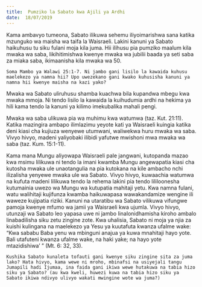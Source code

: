 ```yaml
---
title:  Pumziko la Sabato kwa Ajili ya Ardhi
date:  18/07/2019
---
```


Kama ambavyo tumeona, Sabato ilikuwa sehemu iliyoimarishwa sana katika mzunguko wa maisha wa taifa la Waisraeli. Lakini kanuni ya Sabato haikuhusu tu siku fulani moja kila juma. Hii ilihusu pia pumziko maalum kila mwaka wa saba, likihitimishwa kwenye mwaka wa jubilii baada ya seti saba za miaka saba, ikimaanisha kila mwaka wa 50.

`Soma Mambo ya Walawi 25:1-7. Ni jambo gani lisilo la kawaida kuhusu maelekezo ya namna hii? Upo uwezekano gani kwako kuhusisha kanuni ya namna hii kwenye maisha na kazi yako?`

Mwaka wa Sabato uliruhusu shamba kuachwa bila kupandwa mbegu kwa mwaka mmoja. Ni tendo lisilo la kawaida la kuihudumia ardhi na hekima ya hili kama tendo la kanuni ya kilimo imekubalika mahali pengi.

Mwaka wa saba ulikuwa pia wa muhimu kwa watumwa (taz. Kut. 21:11). Katika mazingira ambapo ilimlazimu yeyote kati ya Waisraeli kuingia katika deni kiasi cha kujiuza wenyewe utumwani, waliwekwa huru mwaka wa saba. Vivyo hivyo, madeni yaliyobaki ilibidi yafutwe mwishoni mwa mwaka wa saba (taz. Kum. 15:1-11).

Kama mana Mungu aliyowapa Waisraeli pale jangwani, kutopanda mazao kwa msimu lilikuwa ni tendo la imani kwamba Mungu angewapatia kiasi cha kutosha mwaka ule unaotangulia na pia kutokana na kile ambacho nchi ilizalisha yenyewe mwaka ule wa Sabato. Vivyo hivyo, kuwaachia watumwa na kufuta madeni lilikuwa tendo la rehema lakini pia tendo lililoonesha kutumainia uwezo wa Mungu wa kutupatia mahitaji yetu. Kwa namna fulani, watu walihitaji kujifunza kwamba haikuwapasa wawakandamize wengine ili waweze kujipatia riziki. Kanuni na utaratibu wa Sabato vilikuwa vifungwe pamoja kwenye mfumo wa jamii ya Waisraeli kwa ujumla. Vivyo hivyo, utunzaji wa Sabato leo yapasa uwe ni jambo linalonidhamisha kiroho ambalo linabadilisha siku zetu zingine zote. Kwa uhalisia, Sabato ni moja ya njia za kuishi kulingana na maelekezo ya Yesu ya kuutafuta kwanza ufalme wake: “Kwa sababu Baba yenu wa mbinguni anajua ya kuwa mnahitaji hayo yote. Bali utafuteni kwanza ufalme wake, na haki yake; na hayo yote mtazidishiwa’ ” (Mt. 6: 32, 33).

`Kushika Sabato kunaleta tofauti gani kwenye siku zingine sita za juma lako? Hata hivyo, kama wewe ni mroho, mbinafsi na usiyejali tangu Jumapili hadi Ijumaa, ina faida gani ikiwa wewe hutakuwa na tabia hizo siku ya Sabato? (au kwa kweli, huwezi kuwa na tabia hizo siku ya Sabato ikiwa ndivyo ulivyo wakati mwingine wote wa juma?)`